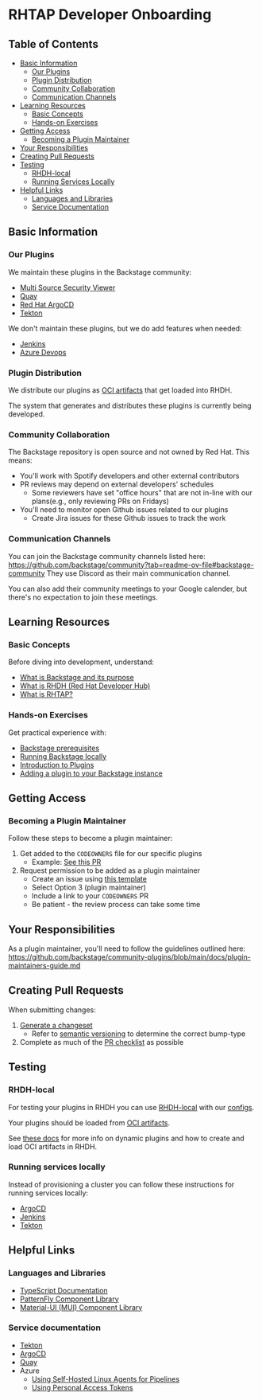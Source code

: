# RHTAP Developer Onboarding

## Table of Contents
- [Basic Information](#basic-information)
  - [Our Plugins](#our-plugins)
  - [Plugin Distribution](#plugin-distribution)
  - [Community Collaboration](#community-collaboration)
  - [Communication Channels](#communication-channels)
- [Learning Resources](#learning-resources)
  - [Basic Concepts](#basic-concepts)
  - [Hands-on Exercises](#hands-on-exercises)
- [Getting Access](#getting-access)
  - [Becoming a Plugin Maintainer](#becoming-a-plugin-maintainer)
- [Your Responsibilities](#your-responsibilities)
- [Creating Pull Requests](#creating-pull-requests)
- [Testing](#testing)
  - [RHDH-local](#rhdh-local)
  - [Running Services Locally](#running-services-locally)
- [Helpful Links](#helpful-links)
  - [Languages and Libraries](#languages-and-libraries)
  - [Service Documentation](#service-documentation)

## Basic Information

### Our Plugins
We maintain these plugins in the Backstage community:
- [Multi Source Security Viewer](https://github.com/backstage/community-plugins/tree/main/workspaces/multi-source-security-viewer)
- [Quay](https://github.com/backstage/community-plugins/tree/main/workspaces/quay)
- [Red Hat ArgoCD](https://github.com/backstage/community-plugins/tree/main/workspaces/redhat-argocd)
- [Tekton](https://github.com/backstage/community-plugins/tree/main/workspaces/tekton)

We don't maintain these plugins, but we do add features when needed:
- [Jenkins](https://github.com/backstage/community-plugins/tree/main/workspaces/jenkins)
- [Azure Devops](https://github.com/backstage/community-plugins/tree/main/workspaces/azure-devops)

### Plugin Distribution
We distribute our plugins as [OCI artifacts](./Docs/OCI-Artifacts.md) that get loaded into RHDH.

The system that generates and distributes these plugins is currently being developed.

### Community Collaboration
The Backstage repository is open source and not owned by Red Hat. This means:
- You'll work with Spotify developers and other external contributors
- PR reviews may depend on external developers' schedules
  - Some reviewers have set "office hours" that are not in-line with our plans(e.g., only reviewing PRs on Fridays)
- You'll need to monitor open Github issues related to our plugins
	- Create Jira issues for these Github issues to track the work

### Communication Channels
You can join the Backstage community channels listed here: https://github.com/backstage/community?tab=readme-ov-file#backstage-community
They use Discord as their main communication channel.

You can also add their community meetings to your Google calender, but there's no expectation to join these meetings.

## Learning Resources

### Basic Concepts
Before diving into development, understand:
- [What is Backstage and its purpose](https://backstage.spotify.com/learn/backstage-for-all/)
- [What is RHDH (Red Hat Developer Hub)](https://github.com/redhat-developer/rhdh?tab=readme-ov-file#purpose)
- [What is RHTAP?](./docs/rhtap/README.md)

### Hands-on Exercises
Get practical experience with:
- [Backstage prerequisites](https://backstage.io/docs/getting-started/#prerequisites)
- [Running Backstage locally](https://backstage.spotify.com/learn/standing-up-backstage/)
- [Introduction to Plugins](https://backstage.io/docs/plugins/)
- [Adding a plugin to your Backstage instance](https://github.com/backstage/community-plugins/tree/main/workspaces/quay/plugins/quay#installation)

## Getting Access

### Becoming a Plugin Maintainer
Follow these steps to become a plugin maintainer:
1. Get added to the `CODEOWNERS` file for our specific plugins
   - Example: [See this PR](https://github.com/backstage/community-plugins/pull/2094)
2. Request permission to be added as a plugin maintainer
   - Create an issue using [this template](https://github.com/backstage/community/issues/206)
   - Select Option 3 (plugin maintainer)
   - Include a link to your `CODEOWNERS` PR
   - Be patient - the review process can take some time

## Your Responsibilities
As a plugin maintainer, you'll need to follow the guidelines outlined here:
https://github.com/backstage/community-plugins/blob/main/docs/plugin-maintainers-guide.md

## Creating Pull Requests
When submitting changes:
1. [Generate a changeset](https://github.com/backstage/community-plugins/blob/main/CONTRIBUTING.md#creating-changesets)
   - Refer to [semantic versioning](https://semver.org/) to determine the correct bump-type
2. Complete as much of the [PR checklist](https://github.com/backstage/community-plugins/blob/main/CONTRIBUTING.md#submitting-a-pull-request) as possible

## Testing

### RHDH-local
For testing your plugins in RHDH you can use [RHDH-local](https://github.com/redhat-developer/rhdh-local) with our [configs](./development/configuration/rhdh/).

Your plugins should be loaded from [OCI artifacts](./docs/OCI-Artifacts.md). 

See [these docs](https://github.com/redhat-developer/rhdh/blob/main/docs/dynamic-plugins/index.md#installing-external-backstage-plugins-into-rhdh
) for more info on dynamic plugins and how to create and load OCI artifacts in RHDH.

### Running services locally

Instead of provisioning a cluster you can follow these instructions for running services locally:
- [ArgoCD](./development/configuration/argocd/README.md)
- [Jenkins](./development/configuration/jenkins/README.md)
- [Tekton](./development/configuration/tekton/README.md)

## Helpful Links
### Languages and Libraries
- [TypeScript Documentation](https://www.typescriptlang.org/docs/)
- [PatternFly Component Library](https://www.patternfly.org/)
- [Material-UI (MUI) Component Library](https://mui.com/)

### Service documentation
- [Tekton](https://tekton.dev/docs/)
- [ArgoCD](https://argo-cd.readthedocs.io/en/stable/)
- [Quay](https://docs.redhat.com/en/documentation/red_hat_quay)
- Azure
  - [Using Self-Hosted Linux Agents for Pipelines](http://learn.microsoft.com/en-us/azure/devops/pipelines/agents/linux-agent?view=azure-devops&tabs=IP-V4)
  - [Using Personal Access Tokens](https://learn.microsoft.com/en-us/azure/devops/organizations/accounts/use-personal-access-tokens-to-authenticate?view=azure-devops&tabs=Windows)
